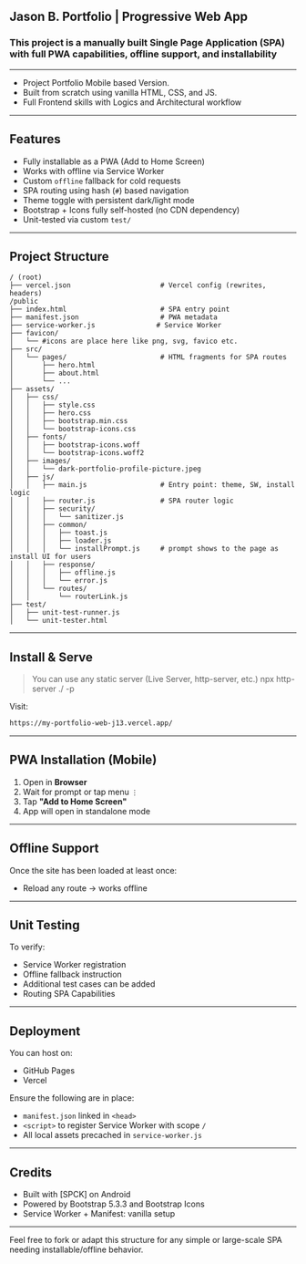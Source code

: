 ## Jason B. Portfolio | Progressive Web App

### This project is a manually built Single Page Application (SPA) with full PWA capabilities, offline support, and installability
---

- Project Portfolio Mobile based Version.
- Built from scratch using vanilla HTML, CSS, and JS.
- Full Frontend skills with Logics and Architectural workflow

---

## Features

- Fully installable as a PWA (Add to Home Screen)
- Works with offline via Service Worker
- Custom `offline` fallback for cold requests
- SPA routing using hash (`#`) based navigation
- Theme toggle with persistent dark/light mode
- Bootstrap + Icons fully self-hosted (no CDN dependency)
- Unit-tested via custom `test/`

---

## Project Structure

```
/ (root)
├── vercel.json                      # Vercel config (rewrites, headers)
/public
├── index.html                       # SPA entry point
├── manifest.json                    # PWA metadata
├── service-worker.js               # Service Worker
├── favicon/  
│   └── #icons are place here like png, svg, favico etc.
├── src/
│   └── pages/                       # HTML fragments for SPA routes
│       ├── hero.html
│       ├── about.html
│       └── ...
├── assets/
│   ├── css/
│   │   ├── style.css
│   │   ├── hero.css
│   │   ├── bootstrap.min.css
│   │   └── bootstrap-icons.css
│   ├── fonts/
│   │   ├── bootstrap-icons.woff
│   │   └── bootstrap-icons.woff2
│   ├── images/
│   │   └── dark-portfolio-profile-picture.jpeg
│   ├── js/
│   │   ├── main.js                  # Entry point: theme, SW, install logic
│   │   ├── router.js                # SPA router logic
│   │   ├── security/
│   │   │   └── sanitizer.js
│   │   ├── common/
│   │   │   ├── toast.js
│   │   │   ├── loader.js
│   │   │   └── installPrompt.js     # prompt shows to the page as install UI for users 
│   │   ├── response/
│   │   │   ├── offline.js
│   │   │   └── error.js
│   │   └── routes/
│   │       └── routerLink.js
├── test/
│   ├── unit-test-runner.js
│   └── unit-tester.html

```

---

## Install & Serve

> You can use any static server (Live Server, http-server, etc.) npx http-server ./ -p 

Visit: 
```bash
https://my-portfolio-web-j13.vercel.app/
```
---

## PWA Installation (Mobile)

1. Open in **Browser**
2. Wait for prompt or tap menu `⋮`
3. Tap **"Add to Home Screen"**
4. App will open in standalone mode

---

## Offline Support

Once the site has been loaded at least once:
- Reload any route → works offline

---

## Unit Testing
To verify:
- Service Worker registration
- Offline fallback instruction
- Additional test cases can be added
- Routing SPA Capabilities 
---

## Deployment

You can host on:
- GitHub Pages
- Vercel

Ensure the following are in place:
- `manifest.json` linked in `<head>`
- `<script>` to register Service Worker with scope `/`
- All local assets precached in `service-worker.js`

---

## Credits

- Built with [SPCK] on Android 
- Powered by Bootstrap 5.3.3 and Bootstrap Icons
- Service Worker + Manifest: vanilla setup

---

Feel free to fork or adapt this structure for any simple or large-scale SPA needing installable/offline behavior.
